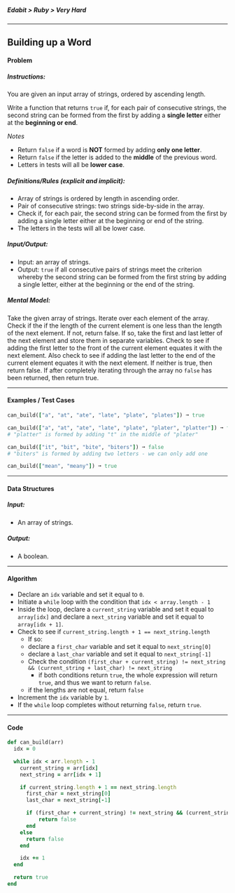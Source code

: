 ##### Edabit > Ruby > Very Hard

---

## Building up a Word

#### Problem

##### Instructions:

You are given an input array of strings, ordered by ascending length.

Write a function that returns `true` if, for each pair of consecutive strings, the second string can be formed from the first by adding a **single letter** either at the **beginning or end**.

_Notes_

- Return `false` if a word is **NOT** formed by adding **only one letter**.
- Return `false` if the letter is added to the **middle** of the previous word.
- Letters in tests will all be **lower case**.

##### Definitions/Rules (explicit and implicit):

* Array of strings is ordered by length in ascending order.
* Pair of consecutive strings: two strings side-by-side in the array.
* Check if, for each pair, the second string can be formed from the first by adding a single letter either at the beginning or end of the string.
* The letters in the tests will all be lower case.

##### Input/Output:

* Input: an array of strings.
* Output: `true` if all consecutive pairs of strings meet the criterion whereby the second string can be formed from the first string by adding a single letter, either at the beginning or the end of the string.

##### Mental Model:

Take the given array of strings. Iterate over each element of the array. Check if the if the length of the current element is one less than the length of the next element. If not, return false. If so, take the first and last letter of the next element and store them in separate variables. Check to see if adding the first letter to the front of the current element equates it with the next element. Also check to see if adding the last letter to the end of the current element equates it with the next element. If neither is true, then return false. If after completely iterating through the array no `false` has been returned, then return true.

---

#### Examples / Test Cases

```ruby
can_build(["a", "at", "ate", "late", "plate", "plates"]) ➞ true

can_build(["a", "at", "ate", "late", "plate", "plater", "platter"]) ➞ false
# "platter" is formed by adding "t" in the middle of "plater"

can_build(["it", "bit", "bite", "biters"]) ➞ false
# "biters" is formed by adding two letters - we can only add one

can_build(["mean", "meany"]) ➞ true
```

---

#### Data Structures

##### Input:

* An array of strings.

##### Output:

* A boolean.

---

#### Algorithm

* Declare an `idx` variable and set it equal to `0`.
* Initiate a `while` loop with the condition that `idx < array.length - 1`
* Inside the loop, declare a `current_string` variable and set it equal to `array[idx]` and declare a `next_string` variable and set it equal to `array[idx + 1]`.
* Check to see if `current_string.length + 1 == next_string.length`
  * If so:
  * declare a `first_char` variable and set it equal to `next_string[0]`
  * declare a `last_char` variable and set it equal to `next_string[-1]`
  * Check the condition `(first_char + current_string) != next_string && (current_string + last_char) != next_string`
    * if both conditions return `true`, the whole expression will return `true`, and thus we want to return `false`.
  * if the lengths are not equal, return `false`
* Increment the `idx` variable by `1`.
* If the `while` loop completes without returning `false`, return `true`.

---

#### Code

```ruby
def can_build(arr)
  idx = 0

  while idx < arr.length - 1
    current_string = arr[idx]
    next_string = arr[idx + 1]

    if current_string.length + 1 == next_string.length
      first_char = next_string[0]
      last_char = next_string[-1]

      if (first_char + current_string) != next_string && (current_string + last_char) != next_string
          return false
      end
    else
      return false
    end

    idx += 1
  end

  return true
end
```


